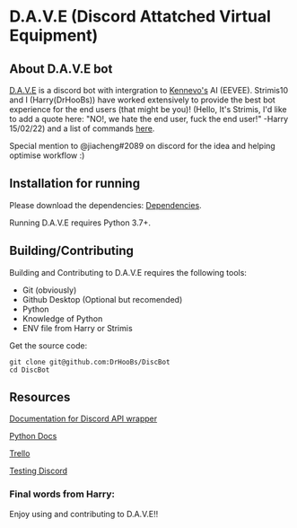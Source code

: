 
# D.A.V.E (Discord Attatched Virtual Equipment)



## About D.A.V.E bot

[D.A.V.E](https://github.com/DrHooBs/DiscBot/) is a discord bot with intergration to [Kennevo's](https://www.twitch.tv/kennevo) AI (EEVEE). Strimis10 and I (Harry(DrHooBs)) have worked extensively to provide the best bot experience for the end users (that might be you)! (Hello, It's Strimis, I'd like to add a quote here: "NO!, we hate the end user, fuck the end user!" -Harry 15/02/22) and a list of commands [here](https://github.com/DrHooBs/DiscBot/blob/main/Cmd_help.txt).

Special mention to @jiacheng#2089 on discord for the idea and helping optimise workflow :)

## Installation for running

Please download the dependencies: [Dependencies](https://github.com/DrHooBs/DiscBot/blob/main/dependencies.txt).

Running D.A.V.E requires Python 3.7+.


## Building/Contributing

Building and Contributing to D.A.V.E requires the following tools:

- Git (obviously)
- Github Desktop (Optional but recomended)
- Python
- Knowledge of Python
- ENV file from Harry or Strimis

Get the source code:

```shell
git clone git@github.com:DrHooBs/DiscBot
cd DiscBot
```

## Resources

[Documentation for Discord API wrapper](https://discordpy.readthedocs.io/en/stable/)

[Python Docs](https://docs.python.org/3/)

[Trello](https://trello.com/invite/b/gvCxfmu9/cedda34bbf96a103a60ab3c245f10b29/project)

[Testing Discord](discord.gg/PBHCNGgf)

### Final words from Harry:

Enjoy using and contributing to D.A.V.E!!
